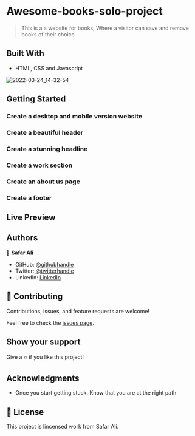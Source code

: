 # Awesome-books-solo-project

> This is a a website for books, Where a visitor can save and remove books of their choice.


## Built With

- HTML, CSS and Javascript

![2022-03-24_14-32-54](https://user-images.githubusercontent.com/78845635/159886511-96d38fa6-5c6f-4f48-b9c6-9f94e2f32486.jpg)



## Getting Started

### Create a desktop and mobile version website

### Create a beautiful header

### Create a stunning headline

### Create a work section

### Create an about us page

### Create a footer

## Live Preview

<!-- -This site was built using [GitHub Pages](https://safar1212.github.io/Awesome-books-solo-project/). -->



## Authors

👤 **Safar Ali**

- GitHub: [@githubhandle](https://github.com/safar1212)
- Twitter: [@twitterhandle](https://twitter.com/safarali999)
- LinkedIn: [LinkedIn](https://linkedin.com/in/safar-ali999)

## 🤝 Contributing

Contributions, issues, and feature requests are welcome!

Feel free to check the [issues page](../../issues/).

## Show your support

Give a ⭐️ if you like this project!

## Acknowledgments


- Once you start getting stuck. Know that you are at the right path


## 📝 License

This project is lincensed work from Safar Ali.
